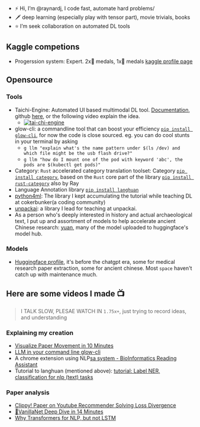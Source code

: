 - ⚡️ Hi, I’m @raynardj, I code fast, automate hard problems/
- 🗡 deep learning (especially play with tensor part), movie trivials, books
- ⭐️ I’m seek collaboration on automated DL tools

## Kaggle competions
* Progerssion system: Expert. 2x🥉 medals, 1x🥈 medals [kaggle profile page](https://www.kaggle.com/raynardj)

## Opensource

### Tools
* Taichi-Engine: Automated UI based multimodal DL tool. [Documentation](https://tai-chi-engine.readthedocs.io/en/latest/), github [here](https://github.com/tcengine/tai-chi/tree/main), or the following video explain the idea.
    * [![tai-chi-engine](https://i.ytimg.com/vi/uIeX0VvLKd4/hqdefault.jpg?sqp=-oaymwEcCNACELwBSFXyq4qpAw4IARUAAIhCGAFwAcABBg==&rs=AOn4CLB3U-0L78ImtgY0T7L_6yzL1GJhSA)](https://www.youtube.com/watch?v=uIeX0VvLKd4)
* glow-cli: a commandline tool that can boost your efficiency [`pip install glow-cli`](https://pypi.org/project/glow-cli/), for now the code is close sourced. eg. you can do cool stunts in your terminal by asking
    * `g llm "explain what's the name pattern under $(ls /dev) and which file might be the usb flash drive?"`
    * `g llm "how do I mount one of the pod with keyword 'abc', the pods are $(kubectl get pods)"`
* Category: `Rust` accelerated category translation toolset: Category [`pip install category`](https://github.com/raynardj/category), based on the `Rust` core part of the library [`pip install rust-category`](https://github.com/raynardj/rust_category) also by Ray
* Language Annotation library [`pip install langhuan`](https://github.com/raynardj/langhuan)
* [python4ml](https://github.com/raynardj/python4ml/tree/main): The library I kept accumulating the tutorial while teaching DL at cokerbunker(a coding community)
* [unpackai](https://github.com/unpackAI/unpackai): a library I lead for teaching at unpackai.
* As a person who's deeply interested in history and actual archaeological text, I put up and assortment of models to help accelerate ancient Chinese research: [yuan](https://github.com/raynardj/yuan), many of the model uploaded to huggingface's model hub.

### Models
* [Huggingface profile](https://huggingface.co/raynardj), it's before the chatgpt era, some for medical research paper extraction, some for ancient chinese. Most `space` haven't catch up with maintenance much.

## Here are some videos I made 📺
> I TALK SLOW, PLESAE WATCH IN `1.75x+`, just trying to record ideas, and understanding

### Explaining my creation
* [Visualize Paper Movement in 10 Minutes](https://www.youtube.com/watch?v=wSzWUUIyVHk)
* [LLM in your command line glow-cli](https://www.youtube.com/watch?v=FxzfxZ6MHWQ)
* A chrome extension using NLP[sa system - BioInformatics Reading Assistant](https://www.youtube.com/watch?v=-lxs1R08DNQ)
* Tutorial to langhuan (mentioned above): [tutorial: Label NER, classification for nlp (text) tasks](https://www.youtube.com/watch?v=Nwh6roiX_9I)

### Paper analysis
* [Clippy! Paper on Youtube Recommender Solving Loss Divergence](https://www.youtube.com/watch?v=tnA5AVCGKZU)
* [🍦VanillaNet Deep Dive in 14 Minutes](https://www.youtube.com/watch?v=o8pJcvL8Lw8)
* [Why Transformers for NLP, but not LSTM](https://www.youtube.com/watch?v=FNPhr4cJrls)

